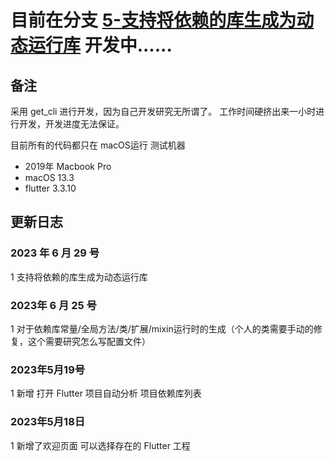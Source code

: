 # 目前在分支 [5-支持将依赖的库生成为动态运行库](https://github.com/flutter-runtime/flutter_runtime_ide/tree/5-支持将依赖的库生成为动态运行库) 开发中......

## 备注

采用 get_cli 进行开发，因为自己开发研究无所谓了。
工作时间硬挤出来一小时进行开发，开发进度无法保证。

目前所有的代码都只在 macOS运行
测试机器

- 2019年 Macbook Pro
- macOS 13.3
- flutter 3.3.10

## 更新日志

### 2023 年 6 月 29 号
1 支持将依赖的库生成为动态运行库

### 2023年 6 月 25  号
1 对于依赖库常量/全局方法/类/扩展/mixin运行时的生成（个人的类需要手动的修复，这个需要研究怎么写配置文件）

### 2023年5月19号
1 新增 打开 Flutter 项目自动分析 项目依赖库列表

### 2023年5月18日
1 新增了欢迎页面 可以选择存在的 Flutter 工程

